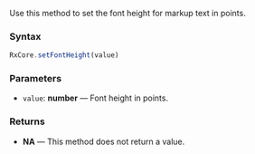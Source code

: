 Use this method to set the font height for markup text in points.

### Syntax

```typescript
RxCore.setFontHeight(value)
```

### Parameters

- `value`: **number** — Font height in points.

### Returns

- **NA** — This method does not return a value.